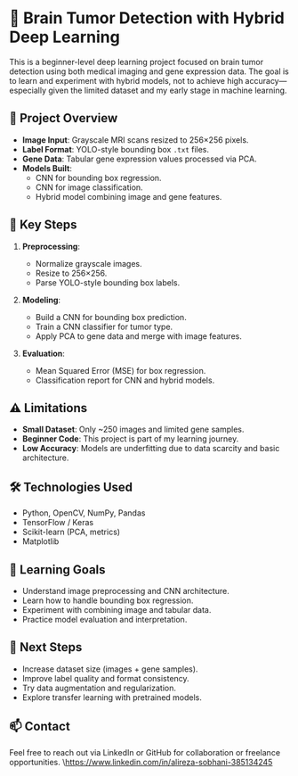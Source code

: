 # 🧠 Brain Tumor Detection with Hybrid Deep Learning

This is a beginner-level deep learning project focused on brain tumor detection using both medical imaging and gene expression data. The goal is to learn and experiment with hybrid models, not to achieve high accuracy—especially given the limited dataset and my early stage in machine learning.

## 🚀 Project Overview

- **Image Input**: Grayscale MRI scans resized to 256×256 pixels.
- **Label Format**: YOLO-style bounding box `.txt` files.
- **Gene Data**: Tabular gene expression values processed via PCA.
- **Models Built**:
  - CNN for bounding box regression.
  - CNN for image classification.
  - Hybrid model combining image and gene features.

## 🧪 Key Steps

1. **Preprocessing**:
   - Normalize grayscale images.
   - Resize to 256×256.
   - Parse YOLO-style bounding box labels.

2. **Modeling**:
   - Build a CNN for bounding box prediction.
   - Train a CNN classifier for tumor type.
   - Apply PCA to gene data and merge with image features.

3. **Evaluation**:
   - Mean Squared Error (MSE) for box regression.
   - Classification report for CNN and hybrid models.

## ⚠️ Limitations

- **Small Dataset**: Only ~250 images and limited gene samples.
- **Beginner Code**: This project is part of my learning journey.
- **Low Accuracy**: Models are underfitting due to data scarcity and basic architecture.

## 🛠️ Technologies Used

- Python, OpenCV, NumPy, Pandas
- TensorFlow / Keras
- Scikit-learn (PCA, metrics)
- Matplotlib

## 🎯 Learning Goals

- Understand image preprocessing and CNN architecture.
- Learn how to handle bounding box regression.
- Experiment with combining image and tabular data.
- Practice model evaluation and interpretation.

## 📌 Next Steps

- Increase dataset size (images + gene samples).
- Improve label quality and format consistency.
- Try data augmentation and regularization.
- Explore transfer learning with pretrained models.

## 📫 Contact
Feel free to reach out via LinkedIn or GitHub for collaboration or freelance opportunities.
\https://www.linkedin.com/in/alireza-sobhani-385134245
